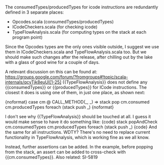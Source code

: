 The consumedTypes/producedTypes for icode instructions are redundantly defined in 3 separate places:
 - Opcodes.scala (consumedTypes/producedTypes)
 - ICodeCheckers.scala (for checking icode)
 - TypeFlowAnalysis.scala (for computing types on the stack at each
program point)

Since the Opcodes types are the only ones visible outside, I suggest
we use them in ICodeCheckers.scala and TypeFlowAnalysis.scala too. But
we should make such changes after the release, after chilling out
by the lake with a glass of good wine for a couple of days.

A relevant discussion on this can be found at:
https://groups.google.com/forum/?fromgroups#!topic/scala-internals/qcyTjk8euUI[1-25]
{{TypeFlowAnalysis}} does not define any {{consumedTypes}} or {{producedTypes}} for ICode instructions. The closest it does is using one of them, in just one place, as shown next:

{noformat}
        case cm @ CALL_METHOD(_, _) =>
          stack pop cm.consumed
          cm.producedTypes foreach (stack push _)
{noformat}

I don't see why {{TypeFlowAnalysis}} should be touched at all.
I guess it would make sense to have it do something like:
{code}
  stack popAndCheck cm.consumedTypes
  cm.producedTypes foreach (stack push _)
{code}
And the same for all instructions. WDTY?
There's no need to replace current functionality in TypeFlowAnalysis, which is working fine as we all know.

Instead, further assertions can be added. In the example, before popping from the stack, an assert can be added to cross-check with {{cm.consumedTypes}}.
Also related: SI-5819
